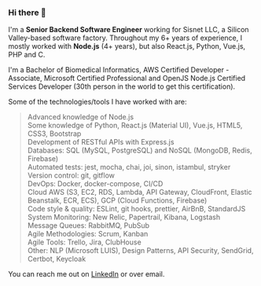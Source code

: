 ### Hi there 👋

I'm a **Senior Backend Software Engineer** working for Sisnet LLC, a Silicon Valley-based software factory.
Throughout my 6+ years of experience, I mostly worked with **Node.js** (4+ years), but also React.js, Python, Vue.js, PHP and C.

I'm a Bachelor of Biomedical Informatics, AWS Certified Developer - Associate, Microsoft Certified Professional and OpenJS Node.js Certified Services Developer (30th person in the world to get this certification).

Some of the technologies/tools I have worked with are:

> Advanced knowledge of Node.js  
> Some knowledge of Python, React.js (Material UI), Vue.js, HTML5, CSS3, Bootstrap   
> Development of RESTful APIs with Express.js  
> Databases: SQL (MySQL, PostgreSQL) and NoSQL (MongoDB, Redis, Firebase)   
> Automated tests: jest, mocha, chai, joi, sinon, istambul, stryker   
> Version control: git, gitflow   
> DevOps: Docker, docker-compose, CI/CD   
> Cloud AWS (S3, EC2, RDS, Lambda, API Gateway, CloudFront, Elastic Beanstalk, ECR, ECS), GCP (Cloud Functions, Firebase)   
> Code style & quality: ESLint, git hooks, prettier, AirBnB, StandardJS   
> System Monitoring: New Relic, Papertrail, Kibana, Logstash   
> Message Queues: RabbitMQ, PubSub  
> Agile Methodologies: Scrum, Kanban   
> Agile Tools: Trello, Jira, ClubHouse   
> Other: NLP (Microsoft LUIS), Design Patterns, API Security, SendGrid, Certbot, Keycloak   

You can reach me out on [LinkedIn](https://www.linkedin.com/in/amirelemam) or over email.
<!--
**amirelemam/amirelemam** is a ✨ _special_ ✨ repository because its `README.md` (this file) appears on your GitHub profile.

Here are some ideas to get you started:

- 🔭 I’m currently working on ...
- 🌱 I’m currently learning ...
- 👯 I’m looking to collaborate on ...
- 🤔 I’m looking for help with ...
- 💬 Ask me about ...
- 📫 How to reach me: ...
- 😄 Pronouns: ...
- ⚡ Fun fact: ...
-->
